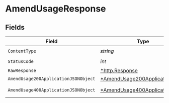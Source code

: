 # AmendUsageResponse


## Fields

| Field                                                                                    | Type                                                                                     | Required                                                                                 | Description                                                                              |
| ---------------------------------------------------------------------------------------- | ---------------------------------------------------------------------------------------- | ---------------------------------------------------------------------------------------- | ---------------------------------------------------------------------------------------- |
| `ContentType`                                                                            | *string*                                                                                 | :heavy_check_mark:                                                                       | N/A                                                                                      |
| `StatusCode`                                                                             | *int*                                                                                    | :heavy_check_mark:                                                                       | N/A                                                                                      |
| `RawResponse`                                                                            | [*http.Response](https://pkg.go.dev/net/http#Response)                                   | :heavy_minus_sign:                                                                       | N/A                                                                                      |
| `AmendUsage200ApplicationJSONObject`                                                     | [*AmendUsage200ApplicationJSON](../../models/operations/amendusage200applicationjson.md) | :heavy_minus_sign:                                                                       | OK                                                                                       |
| `AmendUsage400ApplicationJSONObject`                                                     | [*AmendUsage400ApplicationJSON](../../models/operations/amendusage400applicationjson.md) | :heavy_minus_sign:                                                                       | Bad Request                                                                              |